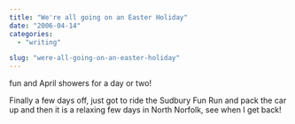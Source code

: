 ```yaml
---
title: "We're all going on an Easter Holiday"
date: "2006-04-14"
categories: 
  - "writing"

slug: "were-all-going-on-an-easter-holiday"
---
```


fun and April showers for a day or two!

Finally a few days off, just got to ride the Sudbury Fun Run and pack the car up and then it is a relaxing few days in North Norfolk, see when I get back!
